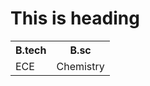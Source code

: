 <h1>This is heading</h1>
<table boder="2">
<tr>
<th>B.tech</th>
<th>B.sc</th>
</tr>
<tr>
<td>ECE</td>
<td>Chemistry</td>
</tr>
</table>